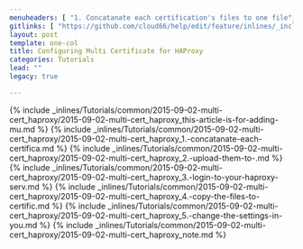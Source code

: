 ```yaml
---
menuheaders: [ "1. Concatanate each certification's files to one file", "2. Upload them to /tmp of your server", "3. Login to your HAproxy server", "4. Copy the files to certification files from /tmp to their directory", "5. Change the settings in your HAproxy config", "Note" ]
gitlinks: [ "https://github.com/cloud66/help/edit/feature/inlines/_includes/_inlines/Tutorials/common/2015-09-02-multi-cert_haproxy/2015-09-02-multi-cert_haproxy_this-article-is-for-adding-mu.md", "https://github.com/cloud66/help/edit/feature/inlines/_includes/_inlines/Tutorials/common/2015-09-02-multi-cert_haproxy/2015-09-02-multi-cert_haproxy_1.-concatanate-each-certifica.md", "https://github.com/cloud66/help/edit/feature/inlines/_includes/_inlines/Tutorials/common/2015-09-02-multi-cert_haproxy/2015-09-02-multi-cert_haproxy_2.-upload-them-to-.md", "https://github.com/cloud66/help/edit/feature/inlines/_includes/_inlines/Tutorials/common/2015-09-02-multi-cert_haproxy/2015-09-02-multi-cert_haproxy_3.-login-to-your-haproxy-serv.md", "https://github.com/cloud66/help/edit/feature/inlines/_includes/_inlines/Tutorials/common/2015-09-02-multi-cert_haproxy/2015-09-02-multi-cert_haproxy_4.-copy-the-files-to-certific.md", "https://github.com/cloud66/help/edit/feature/inlines/_includes/_inlines/Tutorials/common/2015-09-02-multi-cert_haproxy/2015-09-02-multi-cert_haproxy_5.-change-the-settings-in-you.md", "https://github.com/cloud66/help/edit/feature/inlines/_includes/_inlines/Tutorials/common/2015-09-02-multi-cert_haproxy/2015-09-02-multi-cert_haproxy_note.md" ]
layout: post
template: one-col
title: Configuring Multi Certificate for HAProxy
categories: Tutorials
lead: ""
legacy: true

---
```


<a name="1"></a>{% include _inlines/Tutorials/common/2015-09-02-multi-cert_haproxy/2015-09-02-multi-cert_haproxy_this-article-is-for-adding-mu.md %}
<a name="2"></a>{% include _inlines/Tutorials/common/2015-09-02-multi-cert_haproxy/2015-09-02-multi-cert_haproxy_1.-concatanate-each-certifica.md %}
<a name="3"></a>{% include _inlines/Tutorials/common/2015-09-02-multi-cert_haproxy/2015-09-02-multi-cert_haproxy_2.-upload-them-to-.md %}
<a name="4"></a>{% include _inlines/Tutorials/common/2015-09-02-multi-cert_haproxy/2015-09-02-multi-cert_haproxy_3.-login-to-your-haproxy-serv.md %}
<a name="5"></a>{% include _inlines/Tutorials/common/2015-09-02-multi-cert_haproxy/2015-09-02-multi-cert_haproxy_4.-copy-the-files-to-certific.md %}
<a name="6"></a>{% include _inlines/Tutorials/common/2015-09-02-multi-cert_haproxy/2015-09-02-multi-cert_haproxy_5.-change-the-settings-in-you.md %}
<a name="7"></a>{% include _inlines/Tutorials/common/2015-09-02-multi-cert_haproxy/2015-09-02-multi-cert_haproxy_note.md %}
